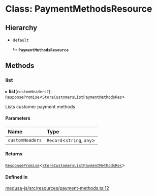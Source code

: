 # Class: PaymentMethodsResource

## Hierarchy

- `default`

  ↳ **`PaymentMethodsResource`**

## Methods

### list

▸ **list**(`customHeaders?`): [`ResponsePromise`](../modules/internal.md#responsepromise)<[`StoreCustomersListPaymentMethodsRes`](../modules/internal-39.md#storecustomerslistpaymentmethodsres)\>

Lists customer payment methods

#### Parameters

| Name | Type |
| :------ | :------ |
| `customHeaders` | `Record`<`string`, `any`\> |

#### Returns

[`ResponsePromise`](../modules/internal.md#responsepromise)<[`StoreCustomersListPaymentMethodsRes`](../modules/internal-39.md#storecustomerslistpaymentmethodsres)\>

#### Defined in

[medusa-js/src/resources/payment-methods.ts:12](https://github.com/productinfo/medusa/blob/e4e65812/packages/medusa-js/src/resources/payment-methods.ts#L12)
